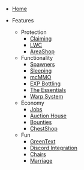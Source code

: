 * [Home](/)

* Features
  * Protection
    * [Claiming](/protection/claiming)
    * [LWC](/protection/lwc)
    * [AreaShop](/protection/areashop)
  * Functionality
    * [Spawners](/functionality/spawners)
    * [Sleeping](/functionality/sleeping)
    * [mcMMO](/functionality/mcmmo)
    * [EXP Bottling](/functionality/exp)
    * [The Essentials](/functionality/essentials)
    * [Warp System](/functionality/warps)
  * Economy
    * [Jobs](/economy/jobs)
    * [Auction House](/economy/auctionhouse)
    * [Bounties](/economy/bounties)
    * [ChestShop](/economy/chestshop)
  * Fun
    * [GreenText](/fun/greentext)
    * [Discord Integration](/fun/discord)
    * [Chairs](/fun/chairs)
    * [Marriage](/fun/marriage)
